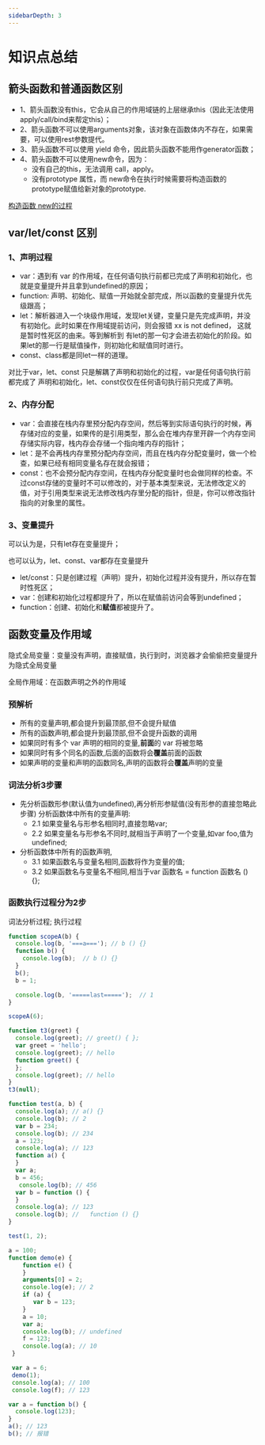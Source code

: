 ```yaml
---
sidebarDepth: 3
---
```

# 知识点总结

## 箭头函数和普通函数区别

* 1、箭头函数没有this，它会从自己的作用域链的上层继承this（因此无法使用apply/call/bind来帮定this）；
* 2、箭头函数不可以使用arguments对象，该对象在函数体内不存在，如果需要，可以使用rest参数提代。
* 3、箭头函数不可以使用 yield 命令，因此箭头函数不能用作generator函数；
* 4、箭头函数不可以使用new命令，因为：
  * 没有自己的this，无法调用 call，apply。
  * 没有prototype 属性，而 new命令在执行时候需要将构造函数的prototype赋值给新对象的prototype.
  
[构造函数 new的过程](/base/javascript/newConstructor.html)

## var/let/const 区别

### 1、声明过程

* var：遇到有 var 的作用域，在任何语句执行前都已完成了声明和初始化，也就是变量提升并且拿到undefined的原因；
* function: 声明、初始化、赋值一开始就全部完成，所以函数的变量提升优先级跟高；
* let：解析器进入一个块级作用域，发现let关键，变量只是先完成声明，并没有初始化。此时如果在作用域提前访问，则会报错 xx is not defined， 这就是暂时性死区的由来。等到解析到 有let的那一句才会进去初始化的阶段。如果let的那一行是赋值操作，则初始化和赋值同时进行。
* const、class都是同let一样的道理。

对比于var，let、const 只是解耦了声明和初始化的过程，var是任何语句执行前都完成了 声明和初始化，let、const仅仅在任何语句执行前只完成了声明。

### 2、内存分配

* var：会直接在栈内存里预分配内存空间，然后等到实际语句执行的时候，再存储对应的变量，如果传的是引用类型，那么会在堆内存里开辟一个内存空间存储实际内容，栈内存会存储一个指向堆内存的指针；
* let：是不会再栈内存里预分配内存空间，而且在栈内存分配变量时，做一个检查，如果已经有相同变量名存在就会报错；
* const：也不会预分配内存空间，在栈内存分配变量时也会做同样的检查。不过const存储的变量时不可以修改的，对于基本类型来说，无法修改定义的值，对于引用类型来说无法修改栈内存里分配的指针，但是，你可以修改指针指向的对象里的属性。

### 3、变量提升

可以认为是，只有let存在变量提升；

也可以认为，let、const、var都存在变量提升

* let/const：只是创建过程（声明）提升，初始化过程并没有提升，所以存在暂时性死区；
* var：创建和初始化过程都提升了，所以在赋值前访问会等到undefined；
* function：创建、初始化和**赋值**都被提升了。

## 函数变量及作用域

隐式全局变量：变量没有声明，直接赋值，执行到时，浏览器才会偷偷把变量提升为隐式全局变量

全局作用域：在函数声明之外的作用域

### 预解析

* 所有的变量声明,都会提升到最顶部,但不会提升赋值
* 所有的函数声明,都会提升到最顶部,但不会提升函数的调用
* 如果同时有多个 var 声明的相同的变量,**前面**的 var 将被忽略
* 如果同时有多个同名的函数,后面的函数将会**覆盖**前面的函数
* 如果声明的变量和声明的函数同名,声明的函数将会**覆盖**声明的变量

### 词法分析3步骤

* 先分析函数形参(默认值为undefined),再分析形参赋值(没有形参的直接忽略此步骤)
分析函数体中所有的变量声明:
  * 2.1 如果变量名与形参名相同时,直接忽略var;
  * 2.2 如果变量名与形参名不同时,就相当于声明了一个变量,如var foo,值为undefined;
* 分析函数体中所有的函数声明,
  * 3.1 如果函数名与变量名相同,函数将作为变量的值;
  * 3.2 如果函数名与变量名不相同,相当于var 函数名 = function 函数名 () {};

### 函数执行过程分为2步

词法分析过程;
执行过程

```js
function scopeA(b) {
  console.log(b, '===a==='); // b () {}
  function b() {
    console.log(b);  // b () {}
  }
  b();
  b = 1;

  console.log(b, '=====last=====');  // 1
}

scopeA(6);
```

```js
function t3(greet) {
  console.log(greet); // greet() { };
  var greet = 'hello';
  console.log(greet); // hello
  function greet() {
  };
  console.log(greet); // hello
}
t3(null);
```

```js
function test(a, b) {
  console.log(a); // a() {}
  console.log(b); // 2
  var b = 234;
  console.log(b); // 234
  a = 123;
  console.log(a); // 123
  function a() {
  }
  var a;
  b = 456;
   console.log(b); // 456
  var b = function () {
  }
  console.log(a); // 123
  console.log(b); //   function () {}
}

test(1, 2);
```

```js
a = 100;
function demo(e) {
	function e() {
    }
    arguments[0] = 2;
    console.log(e); // 2
    if (a) {
       var b = 123;
    }
    a = 10;
    var a;
    console.log(b); // undefined
    f = 123;
    console.log(a); // 10
 }

 var a = 6;
 demo(1);
 console.log(a); // 100
 console.log(f); // 123
```

```js
var a = function b() {
  console.log(123);
}
a(); // 123
b(); // 报错
```
